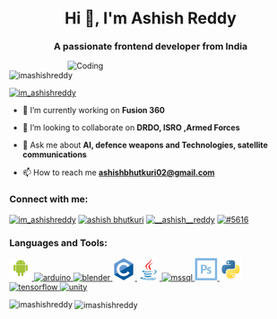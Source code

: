 <h1 align="center">Hi 👋, I'm Ashish Reddy</h1>
<h3 align="center">A passionate frontend developer from India</h3>
<img align="right" alt="Coding" width="400" src="https://external-content.duckduckgo.com/iu/?u=https%3A%2F%2Fcdn.dribbble.com%2Fusers%2F2131993%2Fscreenshots%2F4948736%2Fthoughtworks-gif_dribbble.gif&f=1&nofb=1&ipt=c52e76d784924e89ff559436213afc261ddf308f50d6a0021c24c73117ea8ea7&ipo=images">

<p align="left"> <img src="https://komarev.com/ghpvc/?username=imashishreddy&label=Profile%20views&color=0e75b6&style=flat" alt="imashishreddy" /> </p>

<p align="left"> <a href="https://twitter.com/im_ashishreddy" target="blank"><img src="https://img.shields.io/twitter/follow/im_ashishreddy?logo=twitter&style=for-the-badge" alt="im_ashishreddy" /></a> </p>

- 🔭 I’m currently working on **Fusion 360**

- 👯 I’m looking to collaborate on **DRDO, ISRO ,Armed Forces**

- 💬 Ask me about **AI, defence weapons and Technologies, satellite communications**

- 📫 How to reach me **ashishbhutkuri02@gmail.com**

<h3 align="left">Connect with me:</h3>
<p align="left">
<a href="https://twitter.com/im_ashishreddy" target="blank"><img align="center" src="https://raw.githubusercontent.com/rahuldkjain/github-profile-readme-generator/master/src/images/icons/Social/twitter.svg" alt="im_ashishreddy" height="30" width="40" /></a>
<a href="https://linkedin.com/in/ashish bhutkuri" target="blank"><img align="center" src="https://raw.githubusercontent.com/rahuldkjain/github-profile-readme-generator/master/src/images/icons/Social/linked-in-alt.svg" alt="ashish bhutkuri" height="30" width="40" /></a>
<a href="https://instagram.com/__ashish__reddy" target="blank"><img align="center" src="https://raw.githubusercontent.com/rahuldkjain/github-profile-readme-generator/master/src/images/icons/Social/instagram.svg" alt="__ashish__reddy" height="30" width="40" /></a>
<a href="https://discord.gg/#5616" target="blank"><img align="center" src="https://raw.githubusercontent.com/rahuldkjain/github-profile-readme-generator/master/src/images/icons/Social/discord.svg" alt="#5616" height="30" width="40" /></a>
</p>

<h3 align="left">Languages and Tools:</h3>
<p align="left"> <a href="https://developer.android.com" target="_blank" rel="noreferrer"> <img src="https://raw.githubusercontent.com/devicons/devicon/master/icons/android/android-original-wordmark.svg" alt="android" width="40" height="40"/> </a> <a href="https://www.arduino.cc/" target="_blank" rel="noreferrer"> <img src="https://cdn.worldvectorlogo.com/logos/arduino-1.svg" alt="arduino" width="40" height="40"/> </a> <a href="https://www.blender.org/" target="_blank" rel="noreferrer"> <img src="https://download.blender.org/branding/community/blender_community_badge_white.svg" alt="blender" width="40" height="40"/> </a> <a href="https://www.cprogramming.com/" target="_blank" rel="noreferrer"> <img src="https://raw.githubusercontent.com/devicons/devicon/master/icons/c/c-original.svg" alt="c" width="40" height="40"/> </a> <a href="https://www.java.com" target="_blank" rel="noreferrer"> <img src="https://raw.githubusercontent.com/devicons/devicon/master/icons/java/java-original.svg" alt="java" width="40" height="40"/> </a> <a href="https://www.microsoft.com/en-us/sql-server" target="_blank" rel="noreferrer"> <img src="https://www.svgrepo.com/show/303229/microsoft-sql-server-logo.svg" alt="mssql" width="40" height="40"/> </a> <a href="https://www.photoshop.com/en" target="_blank" rel="noreferrer"> <img src="https://raw.githubusercontent.com/devicons/devicon/master/icons/photoshop/photoshop-line.svg" alt="photoshop" width="40" height="40"/> </a> <a href="https://www.python.org" target="_blank" rel="noreferrer"> <img src="https://raw.githubusercontent.com/devicons/devicon/master/icons/python/python-original.svg" alt="python" width="40" height="40"/> </a> <a href="https://www.tensorflow.org" target="_blank" rel="noreferrer"> <img src="https://www.vectorlogo.zone/logos/tensorflow/tensorflow-icon.svg" alt="tensorflow" width="40" height="40"/> </a> <a href="https://unity.com/" target="_blank" rel="noreferrer"> <img src="https://www.vectorlogo.zone/logos/unity3d/unity3d-icon.svg" alt="unity" width="40" height="40"/> </a> </p>

<p><img align="left" src="https://github-readme-stats.vercel.app/api/top-langs?username=imashishreddy&show_icons=true&locale=en&layout=compact" alt="imashishreddy" /></p>

<p>&nbsp;<img align="center" src="https://github-readme-stats.vercel.app/api?username=imashishreddy&show_icons=true&locale=en" alt="imashishreddy" /></p>
